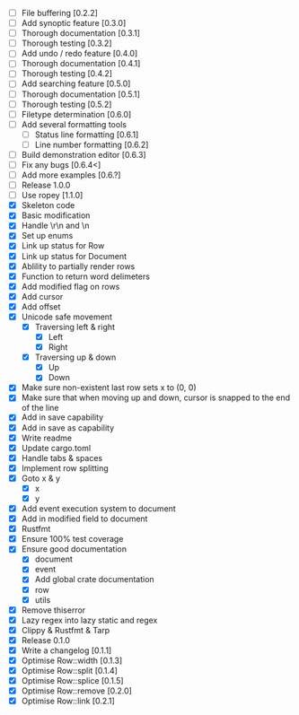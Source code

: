 - [ ] File buffering [0.2.2]
- [ ] Add synoptic feature [0.3.0]
- [ ] Thorough documentation [0.3.1]
- [ ] Thorough testing [0.3.2]
- [ ] Add undo / redo feature [0.4.0]
- [ ] Thorough documentation [0.4.1]
- [ ] Thorough testing [0.4.2]
- [ ] Add searching feature [0.5.0]
- [ ] Thorough documentation [0.5.1]
- [ ] Thorough testing [0.5.2]
- [ ] Filetype determination [0.6.0]
- [ ] Add several formatting tools
  - [ ] Status line formatting [0.6.1]
  - [ ] Line number formatting [0.6.2]
- [ ] Build demonstration editor [0.6.3]
- [ ] Fix any bugs [0.6.4<]
- [ ] Add more examples [0.6.?]
- [ ] Release 1.0.0
- [ ] Use ropey [1.1.0]
- [X] Skeleton code
- [X] Basic modification
- [X] Handle \r\n and \n
- [X] Set up enums
- [X] Link up status for Row
- [X] Link up status for Document
- [X] Ablility to partially render rows
- [X] Function to return word delimeters
- [X] Add modified flag on rows
- [X] Add cursor
- [X] Add offset
- [X] Unicode safe movement
  - [X] Traversing left & right
    - [X] Left
    - [X] Right
  - [X] Traversing up & down
    - [X] Up
    - [X] Down
- [X] Make sure non-existent last row sets x to (0, 0)
- [X] Make sure that when moving up and down, cursor is snapped to the end of the line
- [X] Add in save capability
- [X] Add in save as capability
- [X] Write readme
- [X] Update cargo.toml
- [X] Handle tabs & spaces
- [X] Implement row splitting
- [X] Goto x & y
  - [X] x
  - [X] y
- [X] Add event execution system to document
- [X] Add in modified field to document
- [X] Rustfmt
- [X] Ensure 100% test coverage
- [X] Ensure good documentation
  - [X] document
  - [X] event
  - [X] Add global crate documentation
  - [X] row
  - [X] utils
- [X] Remove thiserror
- [X] Lazy regex into lazy static and regex
- [X] Clippy & Rustfmt & Tarp
- [X] Release 0.1.0
- [X] Write a changelog [0.1.1]
- [X] Optimise Row::width [0.1.3]
- [X] Optimise Row::split [0.1.4]
- [X] Optimise Row::splice [0.1.5]
- [X] Optimise Row::remove [0.2.0]
- [X] Optimise Row::link [0.2.1]
